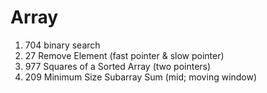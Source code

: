 # Array
1. 704 binary search
2. 27 Remove Element (fast pointer & slow pointer)
3. 977 Squares of a Sorted Array (two pointers)
4. 209 Minimum Size Subarray Sum (mid; moving window)
